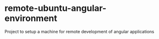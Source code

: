 # remote-ubuntu-angular-environment
Project to setup a machine for remote development of angular applications
